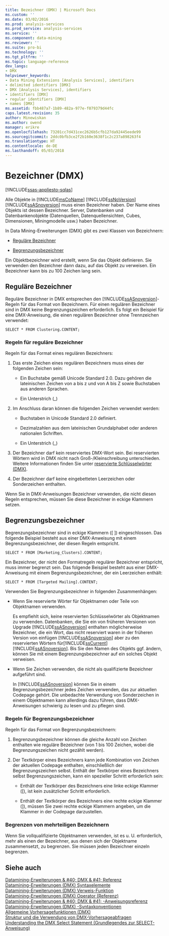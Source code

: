 ```yaml
---
title: Bezeichner (DMX) | Microsoft Docs
ms.custom: ''
ms.date: 03/02/2016
ms.prod: analysis-services
ms.prod_service: analysis-services
ms.service: ''
ms.component: data-mining
ms.reviewer: ''
ms.suite: pro-bi
ms.technology: ''
ms.tgt_pltfrm: ''
ms.topic: language-reference
dev_langs:
- DMX
helpviewer_keywords:
- Data Mining Extensions [Analysis Services], identifiers
- delimited identifiers [DMX]
- DMX [Analysis Services], identifiers
- identifiers [DMX]
- regular identifiers [DMX]
- names [DMX]
ms.assetid: fbb487a7-1b89-482a-977e-f079379d44fc
caps.latest.revision: 35
author: Minewiskan
ms.author: owend
manager: erikre
ms.openlocfilehash: 73201cc7d431cec2626b5cfb127da92445eede99
ms.sourcegitcommit: 2ddc0bfb3ce2f2b160e3638f1c2c237a898263f4
ms.translationtype: HT
ms.contentlocale: de-DE
ms.lasthandoff: 05/03/2018
---
```

# <a name="identifiers-dmx"></a>Bezeichner (DMX)
[!INCLUDE[ssas-appliesto-sqlas](../includes/ssas-appliesto-sqlas.md)]

  Alle Objekte in [!INCLUDE[msCoName](../includes/msconame-md.md)] [!INCLUDE[ssNoVersion](../includes/ssnoversion-md.md)] [!INCLUDE[ssASnoversion](../includes/ssasnoversion-md.md)] muss einen Bezeichner haben. Der Name eines Objekts ist dessen Bezeichner. Server, Datenbanken und Datenbankenobjekte (Datenquellen, Datenquellensichten, Cubes, Dimensionen, Miningmodelle usw.) haben Bezeichner.  
  
 In Data Mining-Erweiterungen (DMX) gibt es zwei Klassen von Bezeichnern:  
  
-   [Reguläre Bezeichner](#RegularIdentifiers)  
  
-   [Begrenzungsbezeichner](#DelimitedIdentifiers)  
  
 Ein Objektbezeichner wird erstellt, wenn Sie das Objekt definieren. Sie verwenden den Bezeichner dann dazu, auf das Objekt zu verweisen. Ein Bezeichner kann bis zu 100 Zeichen lang sein.  
  
##  <a name="RegularIdentifiers"></a> Reguläre Bezeichner  
 Reguläre Bezeichner in DMX entsprechen den [!INCLUDE[ssASnoversion](../includes/ssasnoversion-md.md)]-Regeln für das Format von Bezeichnern. Für einen regulären Bezeichner sind in DMX keine Begrenzungszeichen erforderlich. Es folgt ein Beispiel für eine DMX-Anweisung, die einen regulären Bezeichner ohne Trennzeichen verwendet:  
  
```  
SELECT * FROM Clustering.CONTENT;  
```  
  
### <a name="rules-for-regular-identifiers"></a>Regeln für reguläre Bezeichner  
 Regeln für das Format eines regulären Bezeichners:  
  
1.  Das erste Zeichen eines regulären Bezeichners muss eines der folgenden Zeichen sein:  
  
    -   Ein Buchstabe gemäß Unicode Standard 2.0. Dazu gehören die lateinischen Zeichen von a bis z und von A bis Z sowie Buchstaben aus anderen Sprachen.  
  
    -   Ein Unterstrich (_)  
  
2.  Im Anschluss daran können die folgenden Zeichen verwendet werden:  
  
    -   Buchstaben in Unicode Standard 2.0 definiert.  
  
    -   Dezimalzahlen aus dem lateinischen Grundalphabet oder anderen nationalen Schriften.  
  
    -   Ein Unterstrich (_)  
  
3.  Der Bezeichner darf kein reserviertes DMX-Wort sein. Bei reservierten Wörtern wird in DMX nicht nach Groß-/Kleinschreibung unterschieden. Weitere Informationen finden Sie unter [reservierte Schlüsselwörter &#40;DMX&#41;](../dmx/reserved-keywords-dmx.md).  
  
4.  Der Bezeichner darf keine eingebetteten Leerzeichen oder Sonderzeichen enthalten.  
  
 Wenn Sie in DMX-Anweisungen Bezeichner verwenden, die nicht diesen Regeln entsprechen, müssen Sie diese Bezeichner in eckige Klammern setzen.  
  
##  <a name="DelimitedIdentifiers"></a> Begrenzungsbezeichner  
 Begrenzungsbezeichner sind in eckige Klammern ([ ]) eingeschlossen.  Das folgende Beispiel besteht aus einer DMX-Anweisung mit einem Begrenzungsbezeichner, der diesen Regeln entspricht.  
  
```  
SELECT * FROM [Marketing_Clusters].CONTENT;  
```  
  
 Ein Bezeichner, der nicht den Formatregeln regulärer Bezeichner entspricht, muss immer begrenzt sein. Das folgende Beispiel besteht aus einer DMX-Anweisung mit einem Begrenzungsbezeichner, der ein Leerzeichen enthält:  
  
```  
SELECT * FROM [Targeted Mailing].CONTENT;  
```  
  
 Verwenden Sie Begrenzungsbezeichner in folgenden Zusammenhängen:  
  
-   Wenn Sie reservierte Wörter für Objektnamen oder Teile von Objektnamen verwenden.  
  
     Es empfiehlt sich, keine reservierten Schlüsselwörter als Objektnamen zu verwenden. Datenbanken, die Sie ein von früheren Versionen von Upgrade [!INCLUDE[ssASnoversion](../includes/ssasnoversion-md.md)] enthalten möglicherweise Bezeichner, die ein Wort, das nicht reserviert waren in der früheren Version von einfügen [!INCLUDE[ssASnoversion](../includes/ssasnoversion-md.md)] aber zu den reservierten Wörtern für[!INCLUDE[ssCurrent](../includes/sscurrent-md.md)] [!INCLUDE[ssASnoversion](../includes/ssasnoversion-md.md)]. Bis Sie den Namen des Objekts ggf. ändern, können Sie mit einem Begrenzungsbezeichner auf ein solches Objekt verweisen.  
  
-   Wenn Sie Zeichen verwenden, die nicht als qualifizierte Bezeichner aufgeführt sind.  
  
     In [!INCLUDE[ssASnoversion](../includes/ssasnoversion-md.md)] können Sie in einem Begrenzungsbezeichner jedes Zeichen verwenden, das zur aktuellen Codepage gehört. Die unbedachte Verwendung von Sonderzeichen in einem Objektnamen kann allerdings dazu führen, dass DMX-Anweisungen schwierig zu lesen und zu pflegen sind.  
  
### <a name="rules-for-delimited-identifiers"></a>Regeln für Begrenzungsbezeichner  
 Regeln für das Format von Begrenzungsbezeichnern:  
  
1.  Begrenzungsbezeichner können die gleiche Anzahl von Zeichen enthalten wie reguläre Bezeichner (von 1 bis 100 Zeichen, wobei die Begrenzungszeichen nicht gezählt werden).  
  
2.  Der Textkörper eines Bezeichners kann jede Kombination von Zeichen der aktuellen Codepage enthalten, einschließlich der Begrenzungszeichen selbst. Enthält der Textkörper eines Bezeichners selbst Begrenzungszeichen, kann ein spezieller Schritt erforderlich sein:  
  
    -   Enthält der Textkörper des Bezeichners eine linke eckige Klammer ([), ist kein zusätzlicher Schritt erforderlich.  
  
    -   Enthält der Textkörper des Bezeichners eine rechte eckige Klammer (]), müssen Sie zwei rechte eckige Klammern angeben, um die Klammer in der Codepage darzustellen.  
  
### <a name="delimiting-identifiers-with-multiple-parts"></a>Begrenzen von mehrteiligen Bezeichnern  
 Wenn Sie vollqualifizierte Objektnamen verwenden, ist es u. U. erforderlich, mehr als einen der Bezeichner, aus denen sich der Objektname zusammensetzt, zu begrenzen. Sie müssen jeden Bezeichner einzeln begrenzen.  
  
## <a name="see-also"></a>Siehe auch  
 [Datamining-Erweiterungen & #40; DMX & #41; Referenz](../dmx/data-mining-extensions-dmx-reference.md)   
 [Datamining-Erweiterungen &#40;DMX&#41; Syntaxelemente](../dmx/data-mining-extensions-dmx-syntax-elements.md)   
 [Datamining-Erweiterungen &#40;DMX&#41; Verweis-Funktion](../dmx/data-mining-extensions-dmx-function-reference.md)   
 [Datamining-Erweiterungen &#40;DMX&#41; Operator (Referenz)](../dmx/data-mining-extensions-dmx-operator-reference.md)   
 [Datamining-Erweiterungen & #40; DMX & #41; -Anweisungsreferenz](../dmx/data-mining-extensions-dmx-statements.md)   
 [Datamining-Erweiterungen &#40;DMX&#41; -Syntaxkonventionen](../dmx/data-mining-extensions-dmx-syntax-conventions.md)   
 [Allgemeine Vorhersagefunktionen &#40;DMX&#41;](../dmx/general-prediction-functions-dmx.md)   
 [Struktur und die Verwendung von DMX-Vorhersageabfragen](../dmx/structure-and-usage-of-dmx-prediction-queries.md)   
 [Understanding the DMX Select Statement (Grundlegendes zur SELECT-Anweisung)](../dmx/understanding-the-dmx-select-statement.md)  
  
  
